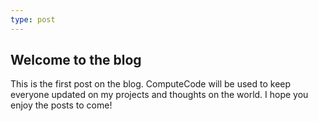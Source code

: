```yaml
---
type: post
---
```


Welcome to the blog
---

This is the first post on the blog. ComputeCode will be used to keep everyone updated on my projects and thoughts on the world. I hope you enjoy the posts to come!
